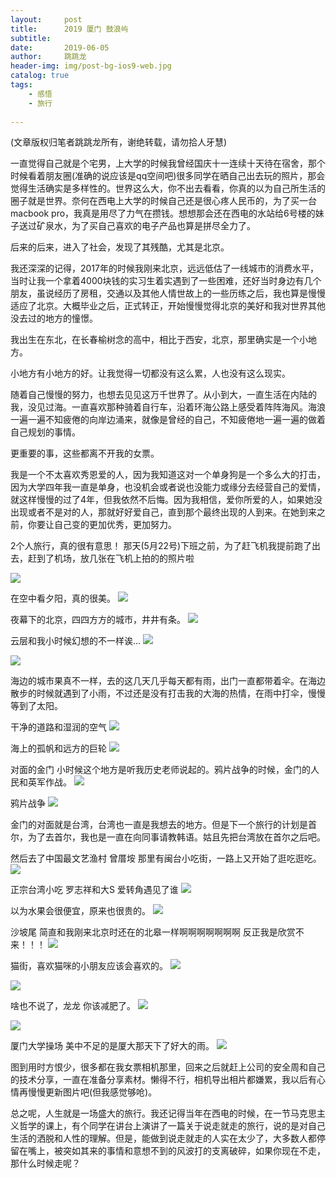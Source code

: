 ```yaml
---
layout:     post
title:      2019 厦门 鼓浪屿
subtitle:   
date:       2019-06-05
author:     跳跳龙
header-img: img/post-bg-ios9-web.jpg
catalog: true
tags:
    - 感悟
    - 旅行
        
---
```


(文章版权归笔者跳跳龙所有，谢绝转载，请勿拾人牙慧)

一直觉得自己就是个宅男，上大学的时候我曾经国庆十一连续十天待在宿舍，那个时候看着朋友圈(准确的说应该是qq空间吧)很多同学在晒自己出去玩的照片，那会觉得生活确实是多样性的。世界这么大，你不出去看看，你真的以为自己所生活的圈子就是世界。奈何在西电上大学的时候自己还是很心疼人民币的，为了买一台macbook pro，我真是用尽了力气在攒钱。想想那会还在西电的水站给6号楼的妹子送过矿泉水，为了买自己喜欢的电子产品也算是拼尽全力了。

后来的后来，进入了社会，发现了其残酷，尤其是北京。

我还深深的记得，2017年的时候我刚来北京，远远低估了一线城市的消费水平，当时让我一个拿着4000块钱的实习生着实遇到了一些困难，还好当时身边有几个朋友，虽说经历了房租，交通以及其他人情世故上的一些历练之后，我也算是慢慢适应了北京。大概毕业之后，正式转正，开始慢慢觉得北京的美好和我对世界其他没去过的地方的憧憬。

我出生在东北，在长春榆树念的高中，相比于西安，北京，那里确实是一个小地方。

小地方有小地方的好。让我觉得一切都没有这么累，人也没有这么现实。

随着自己慢慢的努力，也想去见见这万千世界了。从小到大，一直生活在内陆的我，没见过海。一直喜欢那种骑着自行车，沿着环海公路上感受着阵阵海风。海浪一遍一遍不知疲倦的向岸边涌来，就像是曾经的自己，不知疲倦地一遍一遍的做着自己规划的事情。

更重要的事，这些都离不开我的女票。

我是一个不太喜欢秀恩爱的人，因为我知道这对一个单身狗是一个多么大的打击，因为大学四年我一直是单身，也没机会或者说也没能力或缘分去经营自己的爱情，就这样慢慢的过了4年，但我依然不后悔。因为我相信，爱你所爱的人，如果她没出现或者不是对的人，那就好好爱自己，直到那个最终出现的人到来。在她到来之前，你要让自己变的更加优秀，更加努力。

2个人旅行，真的很有意思！
那天(5月22号)下班之前，为了赶飞机我提前跑了出去，赶到了机场，放几张在飞机上拍的的照片啦

![](http://tiaotiaolong.cn-bj.ufileos.com/blog16-01.jpg)

在空中看夕阳，真的很美。
![](http://tiaotiaolong.cn-bj.ufileos.com/blog16-02.jpg)

夜幕下的北京，四四方方的城市，井井有条。
![](http://tiaotiaolong.cn-bj.ufileos.com/blog16-03.jpg)

云层和我小时候幻想的不一样诶...
![](http://tiaotiaolong.cn-bj.ufileos.com/blog16-04.jpg)


![](http://tiaotiaolong.cn-bj.ufileos.com/blog16-05.jpg)

海边的城市果真不一样，去的这几天几乎每天都有雨，出门一直都带着伞。在海边散步的时候就遇到了小雨，不过还是没有打击我的大海的热情，在雨中打伞，慢慢等到了太阳。

干净的道路和湿润的空气
![](http://tiaotiaolong.cn-bj.ufileos.com/blog16-06.jpg)

海上的孤帆和远方的巨轮
![](http://tiaotiaolong.cn-bj.ufileos.com/blog16-07.jpg)

对面的金门 小时候这个地方是听我历史老师说起的。鸦片战争的时候，金门的人民和英军作战。
![](http://tiaotiaolong.cn-bj.ufileos.com/blog16-08.jpg)

鸦片战争
![](http://tiaotiaolong.cn-bj.ufileos.com/blog16-09.jpg)

金门的对面就是台湾，台湾也一直是我想去的地方。但是下一个旅行的计划是首尔，为了去首尔，我也是一直在向同事请教韩语。姑且先把台湾放在首尔之后吧。

然后去了中国最文艺渔村 曾厝垵 那里有闽台小吃街，一路上又开始了逛吃逛吃。
![](http://tiaotiaolong.cn-bj.ufileos.com/blog16-10.jpg)

正宗台湾小吃 罗志祥和大S 爱转角遇见了谁
![](http://tiaotiaolong.cn-bj.ufileos.com/blog16-11.jpg)


以为水果会很便宜，原来也很贵的。
![](http://tiaotiaolong.cn-bj.ufileos.com/blog16-12.jpg)

沙坡尾 简直和我刚来北京时还在的北皋一样啊啊啊啊啊啊啊 反正我是欣赏不来！！！
![](http://tiaotiaolong.cn-bj.ufileos.com/blog16-13.jpg)


猫街，喜欢猫咪的小朋友应该会喜欢的。
![](http://tiaotiaolong.cn-bj.ufileos.com/blog16-14.jpg)


![](http://tiaotiaolong.cn-bj.ufileos.com/blog16-15.jpg)

啥也不说了，龙龙 你该减肥了。
![](http://tiaotiaolong.cn-bj.ufileos.com/blog16-16.jpg)

![](http://tiaotiaolong.cn-bj.ufileos.com/blog16-17.jpg)

厦门大学操场 美中不足的是厦大那天下了好大的雨。
![](http://tiaotiaolong.cn-bj.ufileos.com/blog16-18.jpg)

图到用时方恨少，很多都在我女票相机那里，回来之后就赶上公司的安全周和自己的技术分享，一直在准备分享素材。懒得不行，相机导出相片都嫌累，我以后有心情再慢慢更新图片吧(但我感觉够呛)。

总之呢，人生就是一场盛大的旅行。我还记得当年在西电的时候，在一节马克思主义哲学的课上，有个同学在讲台上演讲了一篇关于说走就走的旅行，说的是对自己生活的洒脱和人性的理解。但是，能做到说走就走的人实在太少了，大多数人都停留在嘴上，被突如其来的事情和意想不到的风波打的支离破碎，如果你现在不走，那什么时候走呢？



